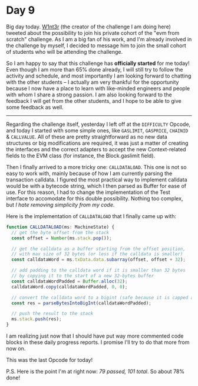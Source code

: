 # Day 9

Big day today. [W1nt3r](https://twitter.com/w1nt3r_eth) (the creator of the challenge I am doing here) tweeted about the possibility to join his private cohort of the "evm from scratch" challenge. As I am a big fan of his work, and I'm already involved in the challenge by myself, I decided to message him to join the small cohort of students who will be attending the challenge.

So I am happy to say that this challenge has **officially started** for me today! Even though I am more than 65% done already, I will still try to follow the activity and schedule, and most importantly I am looking forward to chatting with the other students – I actually am very thankful for the opportunity because I now have a place to learn with like-minded engineers and people with whom I share a strong passion. I am also looking forward to the feedback I will get from the other students, and I hope to be able to give some feedback as well.

---

Regarding the challenge itself, yesterday I left off at the `DIFFICULTY` Opcode, and today I started with some simple ones, like `GASLIMIT`, `GASPRICE`, `CHAINID` & `CALLVALUE`. All of these are pretty straightforward as no new data structures or big modifications are required, it was just a matter of creating the interfaces and the correct adapters to accept the new Context-related fields to the EVM class (for instance, the Block.gaslimit field).

Then I finally arrived to a more tricky one: `CALLDATALOAD`. This one is not so easy to work with, mainly because of how I am currently parsing the transaction calldata. I figured the most practical way to implement calldata would be with a bytecode string, which I then parsed as Buffer for ease of use. For this reason, I had to change the implementation of the Test interface to accomodate for this double possibility. Nothing too complex, but _I hate removing simplicity from my code_.

Here is the implementation of `CALLDATALOAD` that I finally came up with:

```typescript
function CALLDATALOAD(ms: MachineState) {
  // get the byte offset from the stack
  const offset = Number(ms.stack.pop());

  // get the calldata as a buffer starting from the offset position,
  // with max size of 32 bytes (or less if the calldata is smaller)
  const calldataWord = ms.txData.data.subarray(offset, offset + 32);

  // add padding to the calldata word if it is smaller than 32 bytes
  // by copying it to the start of a new 32-bytes buffer
  const calldataWordPadded = Buffer.alloc(32);
  calldataWord.copy(calldataWordPadded, 0, 0);

  // convert the calldata word to a bigint (safe because it is capped at 32 bytes)
  const res = parseBytesIntoBigInt(calldataWordPadded);

  // push the result to the stack
  ms.stack.push(res);
}
```

I am realizing just now that I should have put way more commented code blocks in these daily progress reports. I promise I'll try to do that more from now on.

This was the last Opcode for today!

P.S. Here is the point I'm at right now: _79 passed, 101 total_. So about 78% done!

